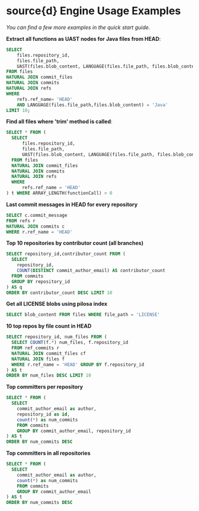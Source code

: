 # source{d} Engine Usage Examples

_You can find a few more examples in the quick start guide._

**Extract all functions as UAST nodes for Java files from HEAD**:

```sql
SELECT
    files.repository_id,
    files.file_path,
    UAST(files.blob_content, LANGUAGE(files.file_path, files.blob_content), '//FunctionGroup') as functions
FROM files
NATURAL JOIN commit_files
NATURAL JOIN commits
NATURAL JOIN refs
WHERE
    refs.ref_name= 'HEAD'
    AND LANGUAGE(files.file_path,files.blob_content) = 'Java'
LIMIT 10;
```

**Find all files where 'trim' method is called**:

```sql
SELECT * FROM (
  SELECT
      files.repository_id,
      files.file_path,
      UAST(files.blob_content, LANGUAGE(files.file_path, files.blob_content), '//*[@roleCallee]/Identifier[@Name="trim"]') as functionCall
  FROM files
  NATURAL JOIN commit_files
  NATURAL JOIN commits
  NATURAL JOIN refs
  WHERE
      refs.ref_name = 'HEAD'
) t WHERE ARRAY_LENGTH(functionCall) > 0
```

**Last commit messages in HEAD for every repository**

```sql
SELECT c.commit_message
FROM refs r
NATURAL JOIN commits c
WHERE r.ref_name = 'HEAD'
```

**Top 10 repositories by contributor count (all branches)**

```sql
SELECT repository_id,contributor_count FROM (
  SELECT
    repository_id,
    COUNT(DISTINCT commit_author_email) AS contributor_count
  FROM commits
  GROUP BY repository_id
) AS q
ORDER BY contributor_count DESC LIMIT 10
```

**Get all LICENSE blobs using pilosa index**

```sql
SELECT blob_content FROM files WHERE file_path = 'LICENSE'
```

**10 top repos by file count in HEAD**

```sql
SELECT repository_id, num_files FROM (
  SELECT COUNT(f.*) num_files, f.repository_id
  FROM ref_commits r
  NATURAL JOIN commit_files cf
  NATURAL JOIN files f
  WHERE r.ref_name = 'HEAD' GROUP BY f.repository_id
) AS t
ORDER BY num_files DESC LIMIT 10
```

**Top committers per repository**

```sql
SELECT * FROM (
  SELECT
    commit_author_email as author,
    repository_id as id,
    count(*) as num_commits
    FROM commits
    GROUP BY commit_author_email, repository_id
) AS t
ORDER BY num_commits DESC
```

**Top committers in all repositories**

```sql
SELECT * FROM (
  SELECT
    commit_author_email as author,
    count(*) as num_commits
    FROM commits
    GROUP BY commit_author_email
) AS t
ORDER BY num_commits DESC
```
